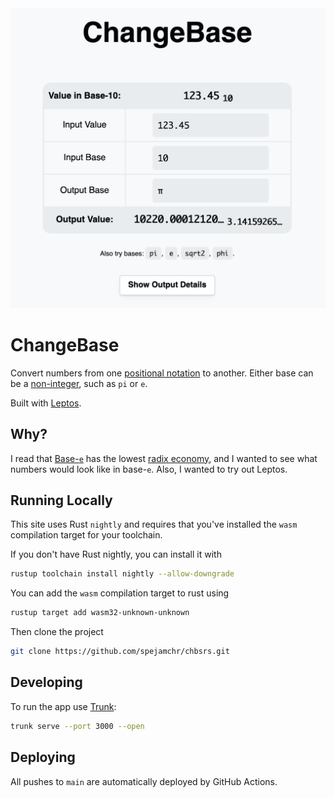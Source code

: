 <picture>
    <source media="(prefers-color-scheme: dark)" srcset="https://raw.githubusercontent.com/spejamchr/chbsrs/main/preview-dark.png">
    <source media="(prefers-color-scheme: light)" srcset="https://raw.githubusercontent.com/spejamchr/chbsrs/main/preview-light.png">
    <img alt="Representing 123.45 as a base-pi number: 10220.00012120..." src="https://raw.githubusercontent.com/spejamchr/chbsrs/main/preview-light.png">
</picture>

# ChangeBase

Convert numbers from one [positional notation](https://en.wikipedia.org/wiki/Positional_notation) to
another. Either base can be a
[non-integer](https://en.wikipedia.org/wiki/Non-integer_base_of_numeration), such as `pi` or `e`.

Built with [Leptos](https://github.com/leptos-rs/leptos).

## Why?

I read that [Base-`e`](https://en.wikipedia.org/wiki/Non-integer_base_of_numeration#Base_e) has the
lowest [radix economy](https://en.wikipedia.org/wiki/Radix_economy#e_has_the_lowest_radix_economy),
and I wanted to see what numbers would look like in base-`e`. Also, I wanted to try out Leptos.

## Running Locally

This site uses Rust `nightly` and requires that you've installed the `wasm` compilation target for
your toolchain.

If you don't have Rust nightly, you can install it with

```sh
rustup toolchain install nightly --allow-downgrade
```

You can add the `wasm` compilation target to rust using

```sh
rustup target add wasm32-unknown-unknown
```

Then clone the project

```sh
git clone https://github.com/spejamchr/chbsrs.git
```

## Developing

To run the app use [Trunk](https://github.com/trunk-rs/trunk):

```sh
trunk serve --port 3000 --open
```

## Deploying

All pushes to `main` are automatically deployed by GitHub Actions.
